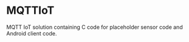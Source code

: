 # MQTTIoT
MQTT IoT solution containing C code for placeholder sensor code and Android client code. 
